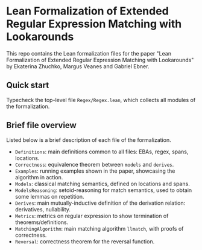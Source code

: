 # Lean Formalization of Extended Regular Expression Matching with Lookarounds

This repo contains the Lean formalization files for the paper "Lean Formalization of Extended Regular Expression Matching with Lookarounds" by Ekaterina Zhuchko, Margus Veanes and Gabriel Ebner.

## Quick start

Typecheck the top-level file `Regex/Regex.lean`, which collects all modules of the formalization.

## Brief file overview

Listed below is a brief description of each file of the formalization.

- `Definitions`: main definitions common to all files: EBAs, regex, spans, locations.
- `Correctness`: equivalence theorem between `models` and `derives`.
- `Examples`: running examples shown in the paper, showcasing the algorithm in action.
- `Models`: classical matching semantics, defined on locations and spans.
- `ModelsReasoning`: setoid-reasoning for match semantics, used to obtain some lemmas on repetition.
- `Derives`: main mutually-inductive definition of the derivation relation: derivatives, nullability.
- `Metrics`: metrics on regular expression to show termination of theorems/definitions.
- `MatchingAlgorithm`: main matching algorithm `llmatch`, with proofs of correctness.
- `Reversal`: correctness theorem for the reversal function.
